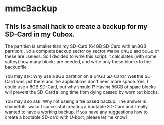 # mmcBackup

## This is a small hack to create a backup for my SD-Card in my Cubox.

The partition is smaller than my SD-Card (64GB SD-Card with an 8GB partition). So a complete backup sector by sector will be 64GB and 56GB of these are useless. So I decided to write this script.
It calculates (with some saftey) how many blocks are needed, and write only these blocks to the backupfile.

You may ask: Why use a 8GB partition on a 64GB SD-Card? Well the SD-Card was just there and the applications don't need more space. Yes, I could use a 8GB SD-Card, but why should I? Having 56GB of spare blocks will prevent the SD-Card a long time from dying caused by worn out blocks. 

You may also ask: Why not useing a file based backup. The answer is shameful: I wasn't successful creating a bootable SD-Card and I really wanted to have a working backup. If you have any suggestions how to create a bootable SD-card with U-boot, please let me know!
